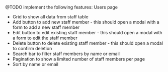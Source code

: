 @TODO
implement the following features:
Users page
- Grid to show all data from staff table
- Add button to add new staff member - this should open a modal with a form to add a new staff member
- Edit button to edit existing staff member - this should open a modal with a form to edit the staff member
- Delete button to delete existing staff member - this should open a modal to confirm deletion
- Search bar to filter staff members by name or email
- Pagination to show a limited number of staff members per page
- Sort by name or email